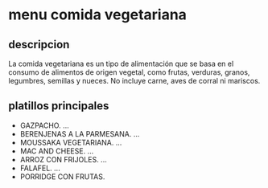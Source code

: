 # menu comida vegetariana

## descripcion 

La comida vegetariana es un tipo de alimentación que se basa en el consumo de alimentos de origen vegetal, como frutas, verduras, granos, legumbres, semillas y nueces. No incluye carne, aves de corral ni mariscos. 

## platillos principales

- GAZPACHO. ...
- BERENJENAS A LA PARMESANA. ...
- MOUSSAKA VEGETARIANA. ...
- MAC AND CHEESE. ...
- ARROZ CON FRIJOLES. ...
- FALAFEL. ...
- PORRIDGE CON FRUTAS.